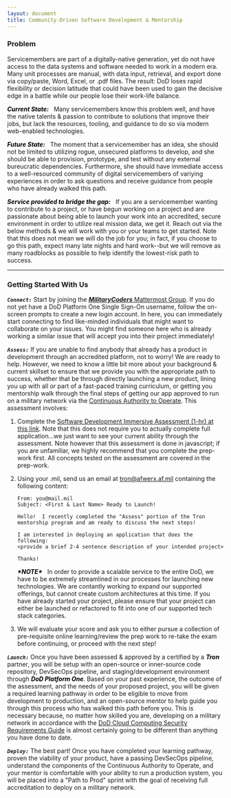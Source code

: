 ```yaml
---
layout: document
title: Community-Driven Software Development & Mentorship
---
```


### Problem

Servicemembers are part of a digitally-native generation, yet do not have access to the data systems and software
needed to work in a modern era.  Many unit processes are manual, with data input, retrieval,
and export done via copy/paste, Word, Excel, or .pdf files. The result: DoD loses rapid flexibility
or decision latitude that could have been used to gain the decisive edge in a
battle while our people lose their work-life balance.

<span style="color:black">***Current State:***</span> &nbsp;
Many servicemembers know this problem well, and have the native talents & passion to contribute to solutions that
improve their jobs, but lack the resources, tooling, and guidance to do so via modern web-enabled technologies.  

<span style="color:black">***Future State:***</span> &nbsp;
The moment that a servicemember has an idea, she should not be limited to utilizing rogue, unsecured platforms to develop, and she should be able to provision, prototype, and test without any external bureucratic dependencies.  Furthermore, she should have immediate access to a well-resourced community of digital servicemembers of variying experiences in order to ask questions and receive guidance from people who have already walked this path.

<span style="color:black">***Service provided to bridge the gap:***</span> &nbsp;
If you are a servicemember wanting to contribute to a project, or have begun working on a project and are passionate about being able to launch your work into an accredited, secure environment in order to utilize real mission data, we get it.  Reach out via the below methods & we will work with you or your teams to get started.  Note that this does not mean we will do the job for you; in fact, if you choose to go this path, expect many late nights and hard work--but we will remove as many roadblocks as possible to help identify the lowest-risk path to success.

<hr />

### Getting Started With Us

***`Connect:`***
Start by joining the [***MilitaryCoders*** Mattermost Group](https://chat.collab.cdl.af.mil/signup_user_complete/?id=wdkicxm5ijrcj8uqn6n4pinzse).  If you do not yet have a DoD Platform One Single Sign-On username, follow the on-screen prompts to create a new login account.  In here, you can immediately start connecting to find like-minded individuals that might want to collaborate on your issues.  You might find someone here who is already working a similar issue that will accept you into their project immediately!

***`Assess:`*** 
If you are unable to find anybody that already has a product in development through an accredited platform, not to worry!  We are ready to help.  However, we need to know a little bit more about your background & current skillset to ensure that we provide you with the appropriate path to success, whether that be through directly launching a new product, lining you up with all or part of a fast-paced training curriculum, or getting you mentorship walk through the final steps of getting our app approved to run on a military network via the [Continuous Authority to Operate](https://auth.galvanize.com/register?uid=fbc9761c8f97c752ea).  This assessment involves:

1. Complete the [Software Development Immersive Assessment (1-hr) at this link](https://auth.galvanize.com/register?uid=785290cba96b236082).  Note that this does not require you to actually complete full application...we just want to see your current ability through the assessment.  Note however that this assessment is done in javascript; if you are unfamiliar, we highly recommend that you complete the prep-work first.  All concepts tested on the assessment are covered in the prep-work.

2. Using your .mil, send us an email at [tron@afwerx.af.mil](mailto:tron@afwerx.af.mil) containing the following content:

    ```
    From: you@mail.mil
    Subject: <First & Last Name> Ready to Launch!

    Hello!  I recently completed the "Assess" portion of the Tron mentorship program and am ready to discuss the next steps!  
    
    I am interested in deploying an application that does the following:
    <provide a brief 2-4 sentence description of your intended project>

    Thanks!
    ```

    <span style="color:black">***\*NOTE\****</span> &nbsp; In order to provide a scalable service to the entire DoD, we have to be extremely streamlined in our processes for launching new technologies. We are contantly working to expand our supported offerings, but cannot create custom architectures at this time. If you have already started your project, please ensure that your project can either be launched or refactored to fit into one of our supported tech stack categories.

3. We will evaluate your score and ask you to either pursue a collection of pre-requisite online learning/review the prep work to re-take the exam before continuing, or proceed with the next step!

***`Launch:`*** 
Once you have been assessed & approved by a certified by a <span style="color:black">***Tron***</span> partner, you will be setup with an open-source or inner-source code repository, DevSecOps pipeline, and staging/development environment through <span style="color:black">***DoD Platform One***</span>.  Based on your past experience, the outcome of the assessment, and the needs of your proposed project, you will be given a required learning pathway in order to be eligible to move from development to production, and an open-source mentor to help guide you through this process who has walked this path before you.  This is necessary because, no matter how skilled you are, developing on a military network in accordance with the [DoD Cloud Computing Security Requirements Guide](https://rmf.org/wp-content/uploads/2018/05/Cloud_Computing_SRG_v1r3.pdf) is almost certainly going to be different than anything you have done to date.  

***`Deploy:`*** 
The best part!  Once you have completed your learning pathway, proven the viability of your product, have a passing DevSecOps pipeline, understand the components of the Continuous Authority to Operate, and your mentor is comfortable with your ability to run a production system, you will be placed into a "Path to Prod" sprint with the goal of receiving full accreditation to deploy on a military network.
